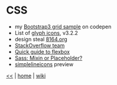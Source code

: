 # CSS

+ my [Bootstrap3 grid sample](https://codepen.io/illegitimis/pen/zzwvRv) on codepen
+ List of [glyph icons](http://glyphicons.bootstrapcheatsheets.com/), v3.2.2
+ design steal [8164.org](http://www.8164.org/)
+ [StackOverflow team](https://stackoverflow.com/company/team)
+ [Quick guide to flexbox](https://css-tricks.com/snippets/css/a-guide-to-flexbox/)
+ [Sass: Mixin or Placeholder?](https://www.sitepoint.com/sass-mixin-placeholder/)
+ [simplelineicons](http://simplelineicons.com/) preview


[<<](README.md)
|
[home](https://github.com/illegitimis/Tutorial/)
|
[wiki](https://github.com/illegitimis/Tutorial/wiki)
